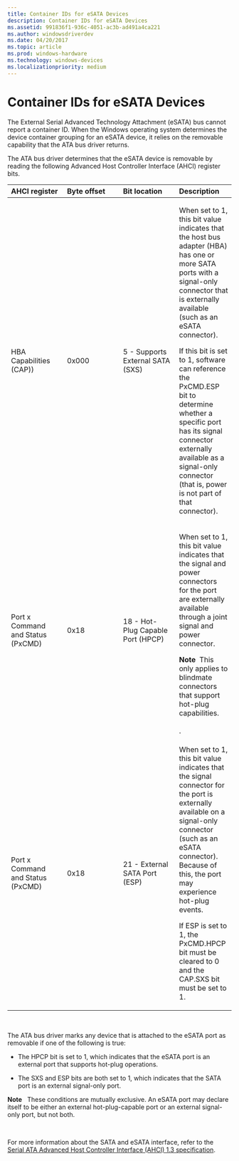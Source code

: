 ```yaml
---
title: Container IDs for eSATA Devices
description: Container IDs for eSATA Devices
ms.assetid: 991836f1-936c-4051-ac3b-ad491a4ca221
ms.author: windowsdriverdev
ms.date: 04/20/2017
ms.topic: article
ms.prod: windows-hardware
ms.technology: windows-devices
ms.localizationpriority: medium
---
```


# Container IDs for eSATA Devices


The External Serial Advanced Technology Attachment (eSATA) bus cannot report a container ID. When the Windows operating system determines the device container grouping for an eSATA device, it relies on the removable capability that the ATA bus driver returns.

The ATA bus driver determines that the eSATA device is removable by reading the following Advanced Host Controller Interface (AHCI) register bits.

<table>
<colgroup>
<col width="25%" />
<col width="25%" />
<col width="25%" />
<col width="25%" />
</colgroup>
<thead>
<tr class="header">
<th align="left">AHCI register</th>
<th align="left">Byte offset</th>
<th align="left">Bit location</th>
<th align="left">Description</th>
</tr>
</thead>
<tbody>
<tr class="odd">
<td align="left"><p>HBA Capabilities (CAP))</p></td>
<td align="left"><p>0x000</p></td>
<td align="left"><p>5 - Supports External SATA (SXS)</p></td>
<td align="left"><p>When set to 1, this bit value indicates that the host bus adapter (HBA) has one or more SATA ports with a signal-only connector that is externally available (such as an eSATA connector).</p>
<p>If this bit is set to 1, software can reference the PxCMD.ESP bit to determine whether a specific port has its signal connector externally available as a signal-only connector (that is, power is not part of that connector).</p></td>
</tr>
<tr class="even">
<td align="left"><p>Port x Command and Status (PxCMD)</p></td>
<td align="left"><p>0x18</p></td>
<td align="left"><p>18 - Hot-Plug Capable Port (HPCP)</p></td>
<td align="left"><p>When set to 1, this bit value indicates that the signal and power connectors for the port are externally available through a joint signal and power connector.</p>
<p></p>
<div class="alert">
<strong>Note</strong>  This only applies to blindmate connectors that support hot-plug capabilities.
</div>
<div>
 
</div>
.</td>
</tr>
<tr class="odd">
<td align="left"><p>Port x Command and Status (PxCMD)</p></td>
<td align="left"><p>0x18</p></td>
<td align="left"><p>21 - External SATA Port (ESP)</p></td>
<td align="left"><p>When set to 1, this bit value indicates that the signal connector for the port is externally available on a signal-only connector (such as an eSATA connector). Because of this, the port may experience hot-plug events.</p>
<p>If ESP is set to 1, the PxCMD.HPCP bit must be cleared to 0 and the CAP.SXS bit must be set to 1.</p></td>
</tr>
</tbody>
</table>

 

The ATA bus driver marks any device that is attached to the eSATA port as removable if one of the following is true:

-   The HPCP bit is set to 1, which indicates that the eSATA port is an external port that supports hot-plug operations.

-   The SXS and ESP bits are both set to 1, which indicates that the SATA port is an external signal-only port.

**Note**   These conditions are mutually exclusive. An eSATA port may declare itself to be either an external hot-plug-capable port or an external signal-only port, but not both.

 

For more information about the SATA and eSATA interface, refer to the [Serial ATA Advanced Host Controller Interface (AHCI) 1.3 specification](http://go.microsoft.com/fwlink/p/?linkid=148284).

 

 





